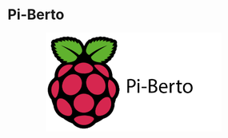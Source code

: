 # Pi-Berto
<p align="center">
  <img src="piberto-logo.png" width="350"/>
</p>
<!--![piberto-logo.png](piberto-logo.png)-->
